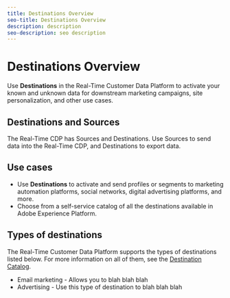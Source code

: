 ```yaml
---
title: Destinations Overview
seo-title: Destinations Overview
description: description
seo-description: seo description
---
```


# Destinations Overview

Use **Destinations** in the Real-Time Customer Data Platform to activate your known and unknown data for downstream marketing campaigns, site personalization, and other use cases.

## Destinations and Sources

The Real-Time CDP has Sources and Destinations. Use Sources to send data into the Real-Time CDP, and Destinations to export data.

## Use cases

* Use **Destinations** to activate and send profiles or segments to marketing automation platforms, social networks, digital advertising platforms, and more.
* Choose from a self-service catalog of all the destinations available in Adobe Experience Platform.

## Types of destinations

The Real-Time Customer Data Platform supports the types of destinations listed below. For more information on all of them, see the [Destination Catalog](/help/rtcdp/destinations/destinations-catalog.md). 

* Email marketing - Allows you to blah blah blah
* Advertising - Use this type of destination to blah blah blah

